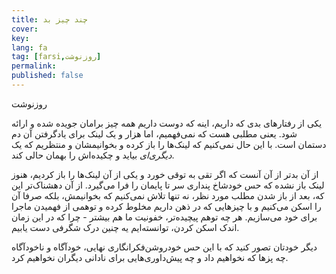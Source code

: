 ```yaml
---
title: چند چیز بد
cover:
key: 
lang: fa
tag: [farsi,روزنوشت]
permalink: 
published: false
---
```


روزنوشت
<!--more-->

یکی از رفتارهای بدی که داریم، اینه که دوست داریم همه چیز برامان جویده شده و ارائه شود. یعنی مطلبی هست که نمی‌فهمیم، اما هزار و یک لینک برای یادگرفتن آن دم دستمان است. با این حال نمی‌کنیم که لینک‌ها را باز کرده و بخوانیمشان و منتظریم که یک *دیگری‌ای* بیاید و چکیده‌اش را بهمان حالی کند. 

از آن بدتر از آن آنست که اگر تقی به توقی خورد و یکی از آن لینک‌ها را باز کردیم، هنوز لینک باز نشده که حس خودشاخ پنداری سر تا پایمان را فرا می‌گیرد. از آن دهشناک‌تر این که، بعد از باز شدن مطلب مورد نظر، نه تنها تلاش نمی‌کنیم که بخوانیمش، بلکه صرفا آن را اسکن می‌کنیم و با چیزهایی که در ذهن داریم مخلوط کرده و توهمی از فهمیدن ماجرا برای خود می‌سازیم. هر چه توهم پیچیده‌تر، خفونیت ما هم بیشتر - چرا که در این زمان اندک اسکن کردن، توانسته‌ایم یه چنین درک شگرفی دست یابیم. 

دیگر خودتان تصور کنید که با این حس خودروشن‌فکرانگاری نهایی، خودآگاه و ناخودآگاه چه پزها که نخواهیم داد و چه پیش‌داوری‌هایی برای نادانی دیگران نخواهیم کرد.
